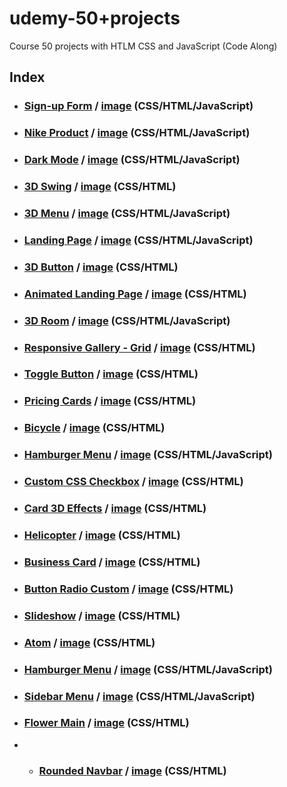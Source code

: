 # udemy-50+projects
Course 50 projects with HTLM CSS and JavaScript (Code Along)

## Index

- ### [Sign-up Form](https://github.com/glauciabierwagen/udemy-50projects/tree/main/signup-form) /  <a href="https://github.com/glauciabierwagen/udemy-50projects/blob/main/signup-form/readmeimage.png?" width="750" target=“_blank>image</a> (CSS/HTML/JavaScript)
   
- ### [Nike Product](https://github.com/glauciabierwagen/udemy-50projects/tree/main/nike-product) / <a href="https://github.com/glauciabierwagen/udemy-50projects/blob/main/nike-product/images/readmeimage.png" width="750" target=“_blank>image</a> (CSS/HTML/JavaScript)

- ### [Dark Mode](https://github.com/glauciabierwagen/udemy-50projects/tree/main/dark-mode) / <a href="https://github.com/glauciabierwagen/udemy-50projects/blob/main/dark-mode/images/readmeimage.png" width="550" height="500" target=“_blank>image</a> (CSS/HTML/JavaScript)

- ### [3D Swing](https://github.com/glauciabierwagen/udemy-50projects/tree/main/3d-swing) / <a href="https://github.com/glauciabierwagen/udemy-50projects/blob/main/3d-swing/readmeimage.png?raw=true" width="750" target=“_blank>image</a> (CSS/HTML)
 
- ### [3D Menu](https://github.com/glauciabierwagen/udemy-50projects/tree/main/3d-menu) / <a href="https://github.com/glauciabierwagen/udemy-50projects/blob/main/3d-menu/readmeimage.png?raw=true" width="550px" target=“_blank>image</a> (CSS/HTML/JavaScript)

- ### [Landing Page](https://github.com/glauciabierwagen/udemy-50projects/tree/main/landing-page-form) / <a href="https://github.com/glauciabierwagen/udemy-50projects/blob/main/landing-page-form/images/readmeimage.png?raw=true" width="750" target=“_blank>image</a> (CSS/HTML/JavaScript) 

- ### [3D Button](https://github.com/glauciabierwagen/udemy-50projects/tree/main/3d-button) / <a href="https://github.com/glauciabierwagen/udemy-50projects/blob/main/3d-button/images/readmeimage.png?raw=true" width="750" target=“_blank>image</a> (CSS/HTML)

- ### [Animated Landing Page](https://github.com/glauciabierwagen/udemy-50projects/tree/main/animated-landing-page) / <a href= "https://github.com/glauciabierwagen/udemy-50projects/blob/main/animated-landing-page/images/readmeimage.png?raw=true" width="750" target=“_blank>image</a> (CSS/HTML)

- ### [3D Room](https://github.com/glauciabierwagen/udemy-50projects/tree/main/3d-room)  / <a href="https://github.com/glauciabierwagen/udemy-50projects/blob/main/3d-room/readmeimage.png?raw=true" target=“_blank>image</a> (CSS/HTML/JavaScript) 

- ### [Responsive Gallery - Grid](https://github.com/glauciabierwagen/udemy-50projects/tree/main/responsive-gallery)  / <a href="https://github.com/glauciabierwagen/udemy-50projects/blob/main/responsive-gallery/images/readmeimage.png" width="750" target=“_blank>image</a> (CSS/HTML) 

- ### [Toggle Button](https://github.com/glauciabierwagen/udemy-50projects/tree/main/toggle_button) / <a href="https://github.com/glauciabierwagen/udemy-50projects/blob/main/toggle_button/readmeimage.png?raw=true" width="750" target=“_blank>image</a> (CSS/HTML) 

- ### [Pricing Cards](https://github.com/glauciabierwagen/udemy-50projects/tree/main/price-cards) / <a href="https://github.com/glauciabierwagen/udemy-50projects/blob/main/price-cards/images/readmeimage.png?raw=true" width="750" target=“_blank>image</a> (CSS/HTML) 

- ### [Bicycle](https://github.com/glauciabierwagen/udemy-50projects/tree/main/bicycle) / <a href="https://github.com/glauciabierwagen/udemy-50projects/blob/main/bicycle/readmeimage.png" width="750" target=“_blank>image</a> (CSS/HTML) 

- ### [Hamburger Menu](https://github.com/glauciabierwagen/udemy-50projects/tree/main/hamburger-menu) / <a href="https://github.com/glauciabierwagen/udemy-50projects/blob/main/hamburger-menu/images/readmeimage.png?raw=true" width="750" target="_blank">image</a> (CSS/HTML/JavaScript)
        
 - ### [Custom CSS Checkbox](https://github.com/glauciabierwagen/udemy-50projects/tree/main/custom-css-checkbox) / <a href="https://github.com/glauciabierwagen/udemy-50projects/blob/main/custom-css-checkbox/readmeimage.png" width="750" target="_blank">image</a> (CSS/HTML) 
 
 -  ### [Card 3D Effects](https://github.com/glauciabierwagen/udemy-50projects/tree/main/card-3d-effects) / <a href="https://user-images.githubusercontent.com/98116061/183831127-4eee239c-07a7-4785-99f0-5497d8070ac8.png" width="750" target="_blank">image</a> (CSS/HTML) 
 
 -  ### [Helicopter](https://github.com/glauciabierwagen/udemy-50projects/tree/main/helicopter) / <a href="https://github.com/glauciabierwagen/udemy-50projects/blob/main/helicopter/images/readmeimage.png?raw=true">image</a> (CSS/HTML) 

-  ### [Business Card](https://github.com/glauciabierwagen/udemy-50projects/tree/main/business-card) / <a href="https://github.com/glauciabierwagen/udemy-50projects/blob/main/business-card/images/readmeimage.png?raw=true" target="_blank">image</a> (CSS/HTML) 

-  ### [Button Radio Custom](https://github.com/glauciabierwagen/udemy-50projects/tree/main/button-radio-custom) / <a href="https://github.com/glauciabierwagen/udemy-50projects/blob/main/button-radio-custom/readmeimage.png" target="_blank">image</a> (CSS/HTML) 

-  ### [Slideshow](https://github.com/glauciabierwagen/udemy-50projects/tree/main/slideshow) / <a href="https://github.com/glauciabierwagen/udemy-50projects/blob/main/slideshow/images/readmeimage.png" target="_blank">image</a> (CSS/HTML) 

 - ### [Atom](https://github.com/glauciabierwagen/udemy-50projects/tree/main/atom) /  <a href="https://github.com/glauciabierwagen/udemy-50projects/blob/main/atom/readmeimage.png?raw=true" target="_blank">image</a> (CSS/HTML)  
 
- ### [Hamburger Menu](https://github.com/glauciabierwagen/udemy-50projects/tree/main/hamburger-menu2) /  <a href="https://github.com/glauciabierwagen/udemy-50projects/blob/main/hamburger-menu2/images/readmeimage.png?raw=true" target="_blank">image</a> (CSS/HTML/JavaScript) 

- ### [Sidebar Menu](https://github.com/glauciabierwagen/udemy-50projects/tree/main/sidebar-menu) /  <a href="https://github.com/glauciabierwagen/udemy-50projects/blob/main/sidebar-menu/images/readmeimage.png?raw=true" target="_blank">image</a> (CSS/HTML/JavaScript) 

- ### [Flower Main](https://github.com/glauciabierwagen/udemy-50projects/tree/main/flower-main) /  <a href="https://github.com/glauciabierwagen/udemy-50projects/blob/main/flower-main/readmeimage.png?raw=true" target="_blank">image</a> (CSS/HTML)
- - ### [Rounded Navbar](https://github.com/glauciabierwagen/udemy-50projects/tree/main/flower-main) /  <a href="https://github.com/glauciabierwagen/udemy-50projects/blob/main/flower-main/readmeimage.png?raw=true" target="_blank">image</a> (CSS/HTML) 









